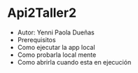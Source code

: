 # Api2Taller2
- Autor: Yenni Paola Dueñas
- Prerequisitos
- Como ejecutar la app local
- Como probarla local mente
- Como abrirla cuando esta en ejecución
